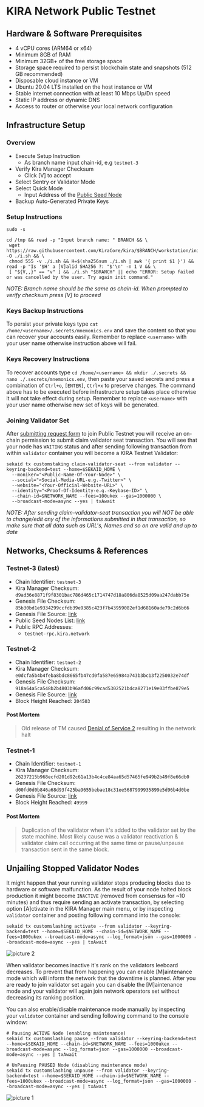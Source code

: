 # KIRA Network Public Testnet

## Hardware & Software Prerequisites
* 4 vCPU cores (ARM64 or x64)
* Minimum 8GB of RAM
* Minimum 32GB+ of the free storage space
* Storage space required to persist blockchain state and snapshots (512 GB recommended)
* Disposable cloud instance or VM
* Ubuntu 20.04 LTS installed on the host instance or VM
* Stable internet connection with at least 10 Mbps Up/Dn speed
* Static IP address or dynamic DNS
* Access to router or otherwise your local network configuration


## Infrastructure Setup

### Overview
* Execute Setup Instruction
  * As branch name input chain-id, e.g `testnet-3`
* Verify Kira Manager Checksum
  * Click [V] to accept 
* Select Sentry or Validator Mode
* Select Quick Mode
  * Input Address of the [Public Seed Node](https://testnet-rpc.kira.network/download/peers.txt)
* Backup Auto-Generated Private Keys

### Setup Instructions

```
sudo -s

cd /tmp && read -p "Input branch name: " BRANCH && \
 wget https://raw.githubusercontent.com/KiraCore/kira/$BRANCH/workstation/init.sh -O ./i.sh && \
 chmod 555 -v ./i.sh && H=$(sha256sum ./i.sh | awk '{ print $1 }') && read -p "Is '$H' a [V]alid SHA256 ?: "$'\n' -n 1 V && \
 [ "${V,,}" == "v" ] && ./i.sh "$BRANCH" || echo "ERROR: Setup failed or was cancelled by the user. Try again init command."
```

_NOTE: Branch name should be the same as chain-id. When prompted to verify checksum press [V] to proceed_

### Keys Backup Instructions

To persist your private keys type `cat /home/<username>/.secrets/mnemonics.env` and save the content so that you can recover your accounts easily. Remember to replace `<username>` with your user name otherwise instruction above will fail.

### Keys Recovery Instructions

To recover accounts type `cd /home/<username> && mkdir ./.secrets && nano ./.secrets/mnemonics.env`, then paste your saved secrets and press a combination of  `Ctrl+o`, `[ENTER]`, `Ctrl+x` to preserve changes. The command above has to be executed before infrastructure setup takes place otherwise it will not take effect during setup. Remember to replace `<username>` with your user name otherwise new set of keys will be generated.

### Joining Validator Set

After [submitting request form](https://forms.gle/3UPeksBrp9yDMNSA8) to join Public Testnet you will receive an on-chain permission to submit claim validator seat transaction. You will see that your node has `WAITING` status and after sending following transaction from within `validator` container you will become a KIRA Testnet Validator:

```
sekaid tx customstaking claim-validator-seat --from validator --keyring-backend=test --home=$SEKAID_HOME \
  --moniker="<Public-Name-Of-Your-Node>" \
  --social="<Social-Media-URL-e.g.-Twitter>" \
  --website="<Your-Official-Website-URL>" \
  --identity="<Proof-Of-Identity-e.g.-Keybase-ID>" \
  --chain-id=$NETWORK_NAME --fees=100ukex --gas=1000000 \
  --broadcast-mode=async --yes | txAwait
```

_NOTE: After sending claim-validator-seat transaction you will NOT be able to change/edit any of the informations submitted in that transaction, so make sure that all data such as URL's, Names and so on are valid and up to date_

## Networks, Checksums & References

### Testnet-3 (latest)
* Chain Identifier: `testnet-3`
* Kira Manager Checksum: `d9ad36e8871f9f8301bac786d465c1714747d18a806da8525d09aa247dabb75e`
* Genesis File Checksum: `85b30bd1e9334299ccfdb39e9385c423f7b43959082ef1d68160ade79c2d6b66`
* Genesis File Source: [link](./testnet-3/genesis.json)
* Public Seed Nodes List: [link](https://testnet-rpc.kira.network/download/peers.txt)
* Public RPC Addresses: 
    * `testnet-rpc.kira.network`

### Testnet-2
* Chain Identifier: `testnet-2`
* Kira Manager Checksum: `e0dcfa5b4b4feba8bdc8665fb47cd0fa587e65984a743b3bc13f2250032e74df`
* Genesis File Checksum: `918a64a5ca548b2b4803b96afd06c99cad5302521bdca8271e19e03ffbe879e5`
* Genesis File Source: [link](./testnet-2/genesis.json)
* Block Height Reached: `204503`

#### Post Mortem

> Old release of TM caused [Denial of Service 2](https://forum.cosmos.network/t/tendermint-core-vulnerability-retrospective-security-advisory-mulberry-january-19-2021/4336) resulting in the network halt 

### Testnet-1
* Chain Identifier: `testnet-1`
* Kira Manager Checksum: `26237215b968ecfd201d92c61a13b4c4ce84aa65d57465fe949b2b49f8e66db0`
* Genesis File Checksum: `d00fd0d0b846a68d93f425ba9655bebae18c31ee5687999935899e5d96b4d0be`
* Genesis File Source: [link](./testnet-1/genesis.json)
* Block Height Reached: `49999`

#### Post Mortem

> Duplication of the validator when it's added to the validator set by the state machine. Most likely cause was a validator reactivation & validator claim call occurring at the same time or pause/unpause transaction sent in the same block.


## Unjailing Stopped Validator Nodes

It might happen that your running validator stops producing blocks due to hardware or software malfunction. As the result of your node halted block production it might become `INACTIVE` (removed from consensus for ~10 minutes) and thus require sending an activate transaction, by selecting option [A]ctivate in the KIRA Manager main menu, or by inspecting `validator` container and posting following command into the console:

```
sekaid tx customslashing activate --from validator --keyring-backend=test --home=$SEKAID_HOME --chain-id=$NETWORK_NAME --fees=1000ukex --broadcast-mode=async --log_format=json --gas=1000000 --broadcast-mode=async --yes | txAwait
```

![picture 2](https://i.imgur.com/HC79dRk.png)  


When validator becomes inactive it's rank on the validators leeboard decreases. To prevent that from happening you can enable [M]aintenance mode which will inform the network that the downtime is planned. After you are ready to join validator set again you can disable the [M]aintenance mode and your validator will again join network operators set without decreasing its ranking position.

You can also enable/disable maintenance mode manually by inspecting your `validator` container and sending following command to the console window:

```
# Pausing ACTIVE Node (enabling maintenance)
sekaid tx customslashing pause --from validator --keyring-backend=test --home=$SEKAID_HOME --chain-id=$NETWORK_NAME --fees=1000ukex --broadcast-mode=async --log_format=json --gas=1000000 --broadcast-mode=async --yes | txAwait

# UnPausing PAUSED Node (disabling maintenance mode)
sekaid tx customslashing unpause --from validator --keyring-backend=test --home=$SEKAID_HOME --chain-id=$NETWORK_NAME --fees=1000ukex --broadcast-mode=async --log_format=json --gas=1000000 --broadcast-mode=async --yes | txAwait
```

![picture 1](https://i.imgur.com/G0o9Qn5.png)  




